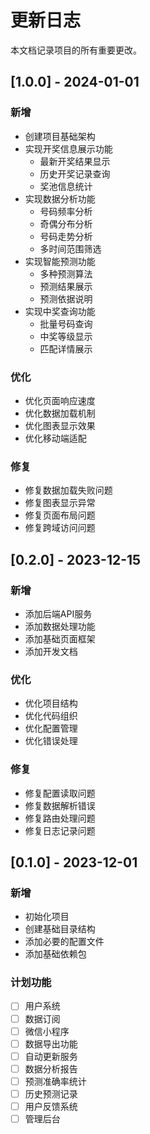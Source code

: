 # 更新日志

本文档记录项目的所有重要更改。

## [1.0.0] - 2024-01-01

### 新增
- 创建项目基础架构
- 实现开奖信息展示功能
  - 最新开奖结果显示
  - 历史开奖记录查询
  - 奖池信息统计
- 实现数据分析功能
  - 号码频率分析
  - 奇偶分布分析
  - 号码走势分析
  - 多时间范围筛选
- 实现智能预测功能
  - 多种预测算法
  - 预测结果展示
  - 预测依据说明
- 实现中奖查询功能
  - 批量号码查询
  - 中奖等级显示
  - 匹配详情展示

### 优化
- 优化页面响应速度
- 优化数据加载机制
- 优化图表显示效果
- 优化移动端适配

### 修复
- 修复数据加载失败问题
- 修复图表显示异常
- 修复页面布局问题
- 修复跨域访问问题

## [0.2.0] - 2023-12-15

### 新增
- 添加后端API服务
- 添加数据处理功能
- 添加基础页面框架
- 添加开发文档

### 优化
- 优化项目结构
- 优化代码组织
- 优化配置管理
- 优化错误处理

### 修复
- 修复配置读取问题
- 修复数据解析错误
- 修复路由处理问题
- 修复日志记录问题

## [0.1.0] - 2023-12-01

### 新增
- 初始化项目
- 创建基础目录结构
- 添加必要的配置文件
- 添加基础依赖包

### 计划功能
- [ ] 用户系统
- [ ] 数据订阅
- [ ] 微信小程序
- [ ] 数据导出功能
- [ ] 自动更新服务
- [ ] 数据分析报告
- [ ] 预测准确率统计
- [ ] 历史预测记录
- [ ] 用户反馈系统
- [ ] 管理后台 